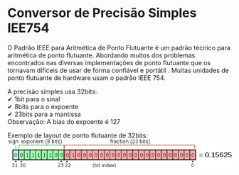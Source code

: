<h1>Conversor de Precisão Simples IEE754</h1>

<p>
    O Padrão IEEE para Aritmética de Ponto Flutuante é um padrão técnico para aritmética de ponto flutuante. Abordando muitos dos problemas encontrados nas diversas implementações de ponto flutuante que os tornavam difíceis de usar de forma confiável e portátil . Muitas unidades de ponto flutuante de hardware usam o padrão IEEE 754.  
</p>    
<p>
    A precisão simples usa 32bits:
    <br>
        ✔ 1bit para o sinal
    <br>
        ✔ 8bits para o expoente
    <br>
        ✔ 23bits para a mantissa
    <br>
    Observação: A bias do expoente é 127
</p>
<span>Exemplo de layout de ponto flutuante de 32bits:</span>
<img src="src/img-layout.png">
